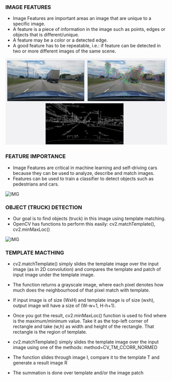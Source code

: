 ### IMAGE FEATURES

* Image Features are important areas an image that are unique to a specific image.
* A feature is a piece of information in the image such as points, edges or objects that is different/unique.
* A feature may be a color or a detected edge.
* A good feature has to be repeatable, i.e.: if feature can be detected in two or more different images of the same scene.

![IMG](images/feature_detection.png)

### FEATURE IMPORTANCE

* Image Features are critical in machine learning and self-driving cars because they can be used to analyze, describe and match images.
* Features can be used to train a classifier to detect objects such as pedestrians and cars.

![IMG]()

### OBJECT (TRUCK) DETECTION
* Our goal is to find objects (truck) in this image using template matching.
* OpenCV has functions to perform this easily: cv2.matchTemplate(), cv2.minMaxLoc()

![IMG]()

### TEMPLATE MACTHING

* cv2.matchTemplate() simply slides the template image over the input image (as in 2D convolution) and compares the
template and patch of input image under the template image.
* The function returns a grayscale image, where each pixel denotes how much does the neighbourhood of that pixel
match with template.
* If input image is of size (WxH) and template image is of size (wxh), output image will have a size of (W-w+1, H-h+1).
* Once you got the result, cv2.minMaxLoc() function is used to find where is the maximum/minimum value. Take it as
the top-left corner of rectangle and take (w,h) as width and height of the rectangle. That rectangle is the region of
template.



* cv2.matchTemplate() simply slides the template image over the input image using one of the methods:
method=CV_TM_CCORR_NORMED
* The function slides through image I, compare it to the template T and generate a result image R
* The summation is done over template and/or the image patch